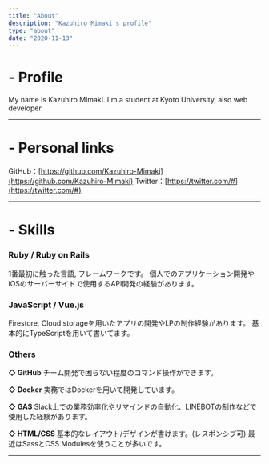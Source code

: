 ```yaml
---
title: "About"
description: "Kazuhiro Mimaki's profile"
type: "about"
date: "2020-11-13"
---
```


# - Profile

My name is Kazuhiro Mimaki.
I'm a student at Kyoto University, also web developer.

---
# - Personal links
GitHub：[https://github.com/Kazuhiro-Mimaki](https://github.com/Kazuhiro-Mimaki)
Twitter：[https://twitter.com/#](https://twitter.com/#)

---
# - Skills

### Ruby / Ruby on Rails

1番最初に触った言語, フレームワークです。
個人でのアプリケーション開発やiOSのサーバーサイドで使用するAPI開発の経験があります。

### JavaScript / Vue.js

Firestore, Cloud storageを用いたアプリの開発やLPの制作経験があります。
基本的にTypeScriptを用いて書いてます。

### Others

**◇ GitHub**
チーム開発で困らない程度のコマンド操作ができます。

**◇ Docker**
実務ではDockerを用いて開発しています。

**◇ GAS**
Slack上での業務効率化やリマインドの自動化、LINEBOTの制作などで使用した経験があります。

**◇ HTML/CSS**
基本的なレイアウト/デザインが書けます。(レスポンシブ可)
最近はSassとCSS Modulesを使うことが多いです。

---